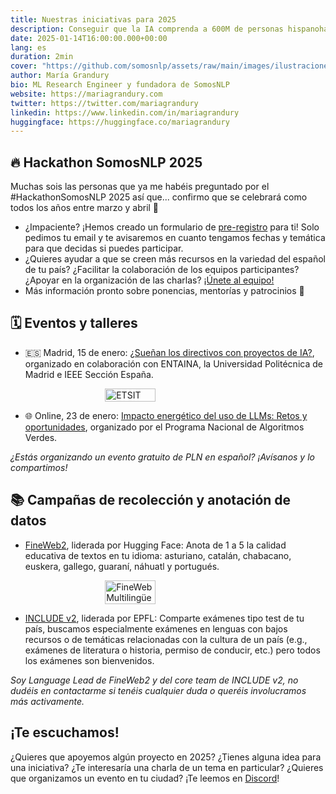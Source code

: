 ```yaml
---
title: Nuestras iniciativas para 2025
description: Conseguir que la IA comprenda a 600M de personas hispanohablantes
date: 2025-01-14T16:00:00.000+00:00
lang: es
duration: 2min
cover: "https://github.com/somosnlp/assets/raw/main/images/ilustraciones/undraw_gifts_re_97j6.svg"
author: María Grandury
bio: ML Research Engineer y fundadora de SomosNLP
website: https://mariagrandury.com
twitter: https://twitter.com/mariagrandury
linkedin: https://www.linkedin.com/in/mariagrandury
huggingface: https://huggingface.co/mariagrandury
---
```


## 🔥 Hackathon SomosNLP 2025

Muchas sois las personas que ya me habéis preguntado por el #HackathonSomosNLP 2025 así que... confirmo que se celebrará como todos los años entre marzo y abril 👏

- ¿Impaciente? ¡Hemos creado un formulario de [pre-registro](https://forms.gle/dWQQjXvkkP2VeEJ1A) para ti! Solo pedimos tu email y te avisaremos en cuanto tengamos fechas y temática para que decidas si puedes participar.
- ¿Quieres ayudar a que se creen más recursos en la variedad del español de tu país? ¿Facilitar la colaboración de los equipos participantes? ¿Apoyar en la organización de las charlas? [¡Únete al equipo!](https://forms.gle/dWQQjXvkkP2VeEJ1A) 
- Más información pronto sobre ponencias, mentorías y patrocinios 👀
<!-- - Más información pronto sobre ponencias, mentorías y patrocinios: https://somosnlp.org/hackathon -->

## 🗓️ Eventos y talleres

- 🇪🇸 Madrid, 15 de enero: [¿Sueñan los directivos con proyectos de IA?](https://somosnlp.org/eventos/madrid/suenan-los-directivos-con-proyectos-de-ia), organizado en colaboración con ENTAINA, la Universidad Politécnica de Madrid e IEEE Sección España.

<a href="https://somosnlp.org/eventos/madrid/suenan-los-directivos-con-proyectos-de-ia" target="_blank" style="display: flex; justify-content: center;">
    <img src="https://somosnlp.github.io/assets/images/eventos/20250115_entaina_directivos_ia.png" alt="ETSIT" width="40%">
</a>

- 🌐 Online, 23 de enero: [Impacto energético del uso de LLMs: Retos y oportunidades](https://algoritmosverdes.gob.es/es/eventos/impacto-energetico-del-uso-de-llms-retos-y-oportunidades), organizado por el Programa Nacional de Algoritmos Verdes.

*¿Estás organizando un evento gratuito de PLN en español? ¡Avísanos y lo compartimos!*

## 📚 Campañas de recolección y anotación de datos

- [FineWeb2](https://somosnlp.org/blog/fineweb-2), liderada por Hugging Face: Anota de 1 a 5 la calidad educativa de textos en tu idioma: asturiano, catalán, chabacano, euskera, gallego, guaraní, náhuatl y portugués.

<a href="https://somosnlp.org/blog/fineweb-2" target="_blank" style="display: flex; justify-content: center;">
    <img src="https://github.com/somosnlp/assets/raw/main/images/blog/fineweb_post.png" alt="FineWeb Multilingüe" width="40%">
</a>

- [INCLUDE v2](https://somosnlp.org/blog/include-v2), liderada por EPFL: Comparte exámenes tipo test de tu país, buscamos especialmente exámenes en lenguas con bajos recursos o de temáticas relacionadas con la cultura de un país (e.g., exámenes de literatura o historia, permiso de conducir, etc.) pero todos los exámenes son bienvenidos.

*Soy Language Lead de FineWeb2 y del core team de INCLUDE v2, no dudéis en contactarme si tenéis cualquier duda o queréis involucramos más activamente.*

## ¡Te escuchamos!

¿Quieres que apoyemos algún proyecto en 2025? ¿Tienes alguna idea para una iniciativa? ¿Te interesaría una charla de un tema en particular? ¿Quieres que organizamos un evento en tu ciudad? ¡Te leemos en [Discord](https://discord.com/invite/my8w7JUxZR)!
